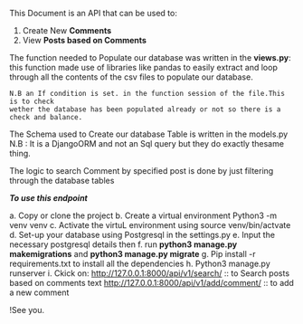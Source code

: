 This Document is an API that can be used to:
1. Create New **Comments**
2. View **Posts based on Comments**

The function needed to Populate our database was written in the **views.py**: 
    this function made use of libraries like pandas to easily extract and loop through 
    all the contents of the csv files to populate our database. 

    N.B an If condition is set. in the function session of the file.This is to check
    wether the database has been populated already or not so there is a check and balance.

The Schema used to Create our database Table is written in the models.py N.B : It is a DjangoORM and
not an Sql query but they do exactly thesame thing.

The logic to search Comment by specified post is done by just filtering through the database tables

***To use this endpoint***

a. Copy or clone the project
b. Create a virtual environment Python3 -m venv venv
c. Activate the virtuL environment using source venv/bin/actvate 
d. Set-up your database using Postgresql in the settings.py
e. Input the necessary postgresql details then
f. run **python3 manage.py makemigrations** and **python3 manage.py migrate**
g. Pip install -r requirements.txt to install all the dependencies 
h. Python3 manage.py runserver
i. Ckick on:
    http://127.0.0.1:8000/api/v1/search/  :: to Search posts based on comments text
    http://127.0.0.1:8000/api/v1/add/comment/ :: to add a new comment


!See you.









